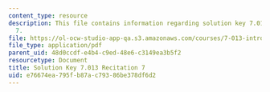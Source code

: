```yaml
---
content_type: resource
description: This file contains information regarding solution key 7.013 recitation
  7.
file: https://ol-ocw-studio-app-qa.s3.amazonaws.com/courses/7-013-introductory-biology-spring-2013/e76674ea795fb87ac79386be378df6d2_MIT7_013S12_RecitatSol_7.pdf
file_type: application/pdf
parent_uid: 48d0ccdf-e4b4-c9ed-48e6-c3149ea3b5f2
resourcetype: Document
title: Solution Key 7.013 Recitation 7
uid: e76674ea-795f-b87a-c793-86be378df6d2
---
```

